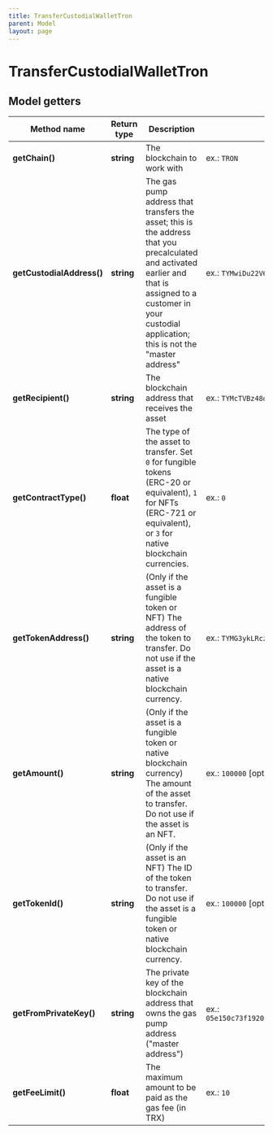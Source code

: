 ```yaml
---
title: TransferCustodialWalletTron
parent: Model
layout: page
---
```


# TransferCustodialWalletTron

## Model getters

Method name | Return type | Description | Notes
------------ | ------------- | ------------- | -------------
**getChain()** | **string** | The blockchain to work with | ex.: `TRON`
**getCustodialAddress()** | **string** | The gas pump address that transfers the asset; this is the address that you precalculated and activated earlier and that is assigned to a customer in your custodial application; this is not the "master address" | ex.: `TYMwiDu22V6XG3yk6W9cTVBz48okKLRczh`
**getRecipient()** | **string** | The blockchain address that receives the asset | ex.: `TYMcTVBz48okKLRczhwiDu22V6XG3yk6W9`
**getContractType()** | **float** | The type of the asset to transfer. Set <code>0</code> for fungible tokens (ERC-20 or equivalent), <code>1</code> for NFTs (ERC-721 or equivalent), or <code>3</code> for native blockchain currencies. | ex.: `0`
**getTokenAddress()** | **string** | (Only if the asset is a fungible token or NFT) The address of the token to transfer. Do not use if the asset is a native blockchain currency. | ex.: `TYMG3ykLRczh6W9cTVBz48wiDu22V6XokK` [optional]
**getAmount()** | **string** | (Only if the asset is a fungible token or native blockchain currency) The amount of the asset to transfer. Do not use if the asset is an NFT. | ex.: `100000` [optional]
**getTokenId()** | **string** | (Only if the asset is an NFT) The ID of the token to transfer. Do not use if the asset is a fungible token or native blockchain currency. | ex.: `100000` [optional]
**getFromPrivateKey()** | **string** | The private key of the blockchain address that owns the gas pump address ("master address") | ex.: `05e150c73f1920ec14caa1e0b6aa09940899678051a78542840c2668ce5080c2`
**getFeeLimit()** | **float** | The maximum amount to be paid as the gas fee (in TRX) | ex.: `10`

